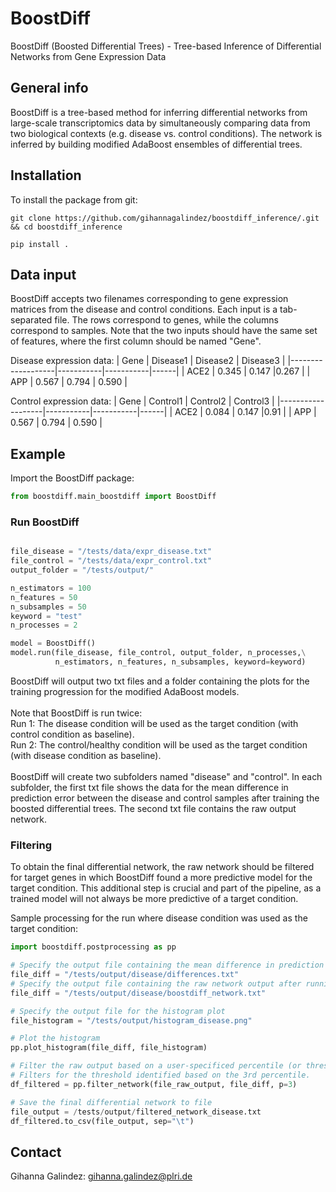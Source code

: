 # BoostDiff 
BoostDiff (Boosted Differential Trees) - Tree-based Inference of Differential Networks from Gene Expression Data


## General info
BoostDiff is a tree-based method for inferring differential networks from large-scale transcriptomics data 
by simultaneously comparing data from two biological contexts (e.g. disease vs. control conditions). 
The network is inferred by building modified AdaBoost ensembles of differential trees.

## Installation

To install the package from git:

`git clone https://github.com/gihannagalindez/boostdiff_inference/.git  && cd boostdiff_inference`

`pip install .`


## Data input

BoostDiff accepts two filenames corresponding to gene expression matrices from the disease and control conditions.
Each input is a tab-separated file. The rows correspond to genes, while the columns correspond to samples. Note that the two inputs should have the same set of features, where the first column should be named "Gene".

Disease expression data:
| Gene  |   Disease1   |   Disease2  | Disease3  | 
|-------------------|-----------|-----------|------|
| ACE2   | 0.345  | 0.147  |0.267 | 
| APP   | 0.567  | 0.794  | 0.590 | 

Control expression data:
| Gene  |   Control1   |   Control2  | Control3  | 
|-------------------|-----------|-----------|------|
| ACE2   | 0.084  | 0.147  |0.91 | 
| APP   | 0.567  | 0.794  | 0.590 | 


## Example


Import the BoostDiff package:

```python
from boostdiff.main_boostdiff import BoostDiff
```

### Run BoostDiff 

```python

file_disease = "/tests/data/expr_disease.txt"
file_control = "/tests/data/expr_control.txt"
output_folder = "/tests/output/"

n_estimators = 100
n_features = 50
n_subsamples = 50
keyword = "test"
n_processes = 2

model = BoostDiff()
model.run(file_disease, file_control, output_folder, n_processes,\
          n_estimators, n_features, n_subsamples, keyword=keyword)

```

BoostDiff will output two txt files and a folder containing the plots for the training progression for the modified AdaBoost models.
<br />
<br />Note that BoostDiff is run twice:
<br /> Run 1: The disease condition will be used as the target condition (with control condition as baseline).
<br /> Run 2: The control/healthy condition will be used as the target condition (with disease condition as baseline).
<br /> <br /> BoostDiff will create two subfolders named "disease" and "control". In each subfolder, the first txt file shows the data for the mean difference in prediction error between the disease and control samples after training the boosted differential trees. The second txt file contains the raw output network.

###  Filtering

To obtain the final differential network, the raw network should be filtered for target genes in which BoostDiff found a more predictive model for the target condition. This additional step is crucial and part of the pipeline, as a trained model will not always be more predictive of a target condition. 

Sample processing for the run where disease condition was used as the target condition:

```python
import boostdiff.postprocessing as pp

# Specify the output file containing the mean difference in prediction error after running the BoostDiff algorithm
file_diff = "/tests/output/disease/differences.txt"
# Specify the output file containing the raw network output after running the BoostDiff algorithm
file_diff = "/tests/output/disease/boostdiff_network.txt"

# Specify the output file for the histogram plot
file_histogram = "/tests/output/histogram_disease.png"

# Plot the histogram
pp.plot_histogram(file_diff, file_histogram)

# Filter the raw output based on a user-specificed percentile (or threshold)
# Filters for the threshold identified based on the 3rd percentile.
df_filtered = pp.filter_network(file_raw_output, file_diff, p=3)

# Save the final differential network to file
file_output = /tests/output/filtered_network_disease.txt
df_filtered.to_csv(file_output, sep="\t")
```


## Contact 
Gihanna Galindez: gihanna.galindez@plri.de
